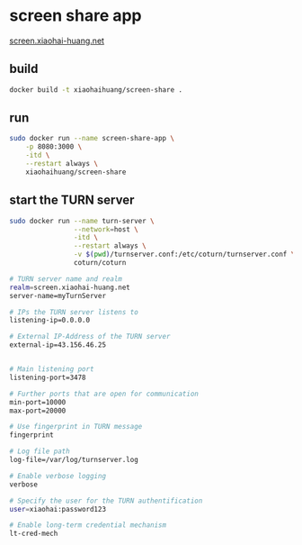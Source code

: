 # screen share app

[screen.xiaohai-huang.net](https://screen.xiaohai-huang.net)

## build

```bash
docker build -t xiaohaihuang/screen-share .
```

## run

```bash
sudo docker run --name screen-share-app \
    -p 8080:3000 \
    -itd \
    --restart always \
    xiaohaihuang/screen-share
```

## start the TURN server

```bash
sudo docker run --name turn-server \
                --network=host \
                -itd \
                --restart always \
                -v $(pwd)/turnserver.conf:/etc/coturn/turnserver.conf \
                coturn/coturn
```

```sh
# TURN server name and realm
realm=screen.xiaohai-huang.net
server-name=myTurnServer

# IPs the TURN server listens to
listening-ip=0.0.0.0

# External IP-Address of the TURN server
external-ip=43.156.46.25


# Main listening port
listening-port=3478

# Further ports that are open for communication
min-port=10000
max-port=20000

# Use fingerprint in TURN message
fingerprint

# Log file path
log-file=/var/log/turnserver.log

# Enable verbose logging
verbose

# Specify the user for the TURN authentification
user=xiaohai:password123

# Enable long-term credential mechanism
lt-cred-mech
```
